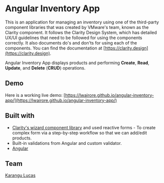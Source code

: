 # Angular Inventory App

This is an application for managing an inventory using one of the third-party component libraries that was created by VMware's team, known as the Clarity component. It follows the Clarity Design System, which has detailed UX/UI guidelines that need to be followed for using the components correctly. It also documents do's and don'ts for using each of the components. You can find the documentation at [https://clarity.design](https://clarity.design).

Angular Inventory App displays products and performing **Create**, **Read**, **Update**, and **Delete** (**CRUD**) operations.

## Demo

Here is a working live demo: [https://lwairore.github.io/angular-inventory-app/](https://lwairore.github.io/angular-inventory-app/)

## Built with

- [Clarity's wizard component library](https://clarity.design/) and used reactive forms - To create complex form via a step-by-step workflow so that we can add/edit products.
- Built-in validations from Angular and custom validator.
- [Angular](http://angular.io/)

## Team

[Karangu Lucas](https://github.com/lwairore)
